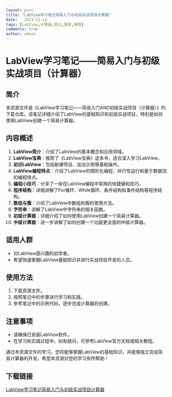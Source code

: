 ```yaml
---
layout: post
title: "LabView学习笔记简易入门与初级实战项目计算器"
date:   2023-12-12
tags: [LabView,计算器,笔记,简易,编程]
comments: true
author: admin
---
```

# LabView学习笔记——简易入门与初级实战项目（计算器）

## 简介
本资源文件是《LabView学习笔记——简易入门AND初级实战项目（计算器）》的下载仓库。该笔记详细介绍了LabView的基础知识和初级实战项目，特别是如何使用LabView创建一个简易计算器。

## 内容概述
1. **LabView简介**：介绍了LabView的基本概念和应用领域。
2. **LabView宝典**：推荐了《LabView宝典》这本书，适合深入学习LabView。
3. **初识LabView**：包括新建项目、加法示例等基础操作。
4. **LabView编程特点**：介绍了LabView的图形化编程、并行性运行和基于数据流的编程特点。
5. **编程小技巧**：分享了一些在LabView编程中常用的快捷键和技巧。
6. **程序结构**：详细讲解了For循环、While循环、条件结构和事件结构等程序结构。
7. **数组与簇**：介绍了LabView中数组和簇的使用方法。
8. **字符串**：讲解了LabView中字符串的相关函数。
9. **初级计算器**：详细介绍了如何使用LabView创建一个简易计算器。
10. **中级计算器**：进一步讲解了如何创建一个功能更全面的中级计算器。

## 适用人群
- 对LabView感兴趣的初学者。
- 希望快速掌握LabView基础知识并进行实战项目开发的人员。

## 使用方法
1. 下载资源文件。
2. 按照笔记中的步骤进行学习和实践。
3. 参考笔记中的示例代码，逐步完成计算器的创建。

## 注意事项
- 请确保已安装LabView软件。
- 在学习和实践过程中，如有疑问，可参考LabView官方文档或相关教程。

通过本资源文件的学习，您将能够掌握LabView的基础知识，并能够独立完成简易计算器的开发。希望本资源对您的学习有所帮助！

## 下载链接

[LabView学习笔记简易入门与初级实战项目计算器](https://pan.quark.cn/s/bf8160568faf)